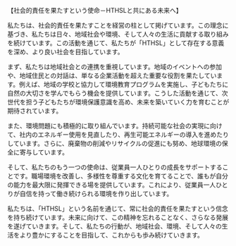 【社会的責任を果たすという使命－HTHSLと共にある未来へ】

私たちは、社会的責任を果たすことを経営の柱として掲げています。この理念に基づき、私たちは日々、地域社会や環境、そして人々の生活に貢献する取り組みを続けています。この活動を通じて、私たちが「HTHSL」として存在する意義を深め、より良い社会を目指しています。

まず、私たちは地域社会との連携を重視しています。地域のイベントへの参加や、地域住民との対話は、単なる企業活動を超えた重要な役割を果たしています。例えば、地域の学校と協力して環境教育プログラムを実施し、子どもたちに自然の大切さを学んでもらう機会を提供しています。こうした活動を通じて、次世代を担う子どもたちが環境保護意識を高め、未来を築いていく力を育むことが期待されています。

また、環境問題にも積極的に取り組んでいます。持続可能な社会の実現に向けて、社内のエネルギー使用を見直したり、再生可能エネルギーの導入を進めたりしています。さらに、廃棄物の削減やリサイクルの促進にも努め、地球環境の保全に寄与しています。

そして、私たちのもう一つの使命は、従業員一人ひとりの成長をサポートすることです。職場環境を改善し、多様性を尊重する文化を育てることで、誰もが自分の能力を最大限に発揮できる場を提供しています。これにより、従業員一人ひとりが自信を持って働き続けられる環境を作り出しています。

私たちは、「HTHSL」という名前を通じて、常に社会的責任を果たすという信念を持ち続けています。未来に向けて、この精神を忘れることなく、さらなる発展を遂げていきます。そして、私たちの行動が、地域社会、環境、そして人々の生活をより豊かにすることを目指して、これからも歩み続けていきます。